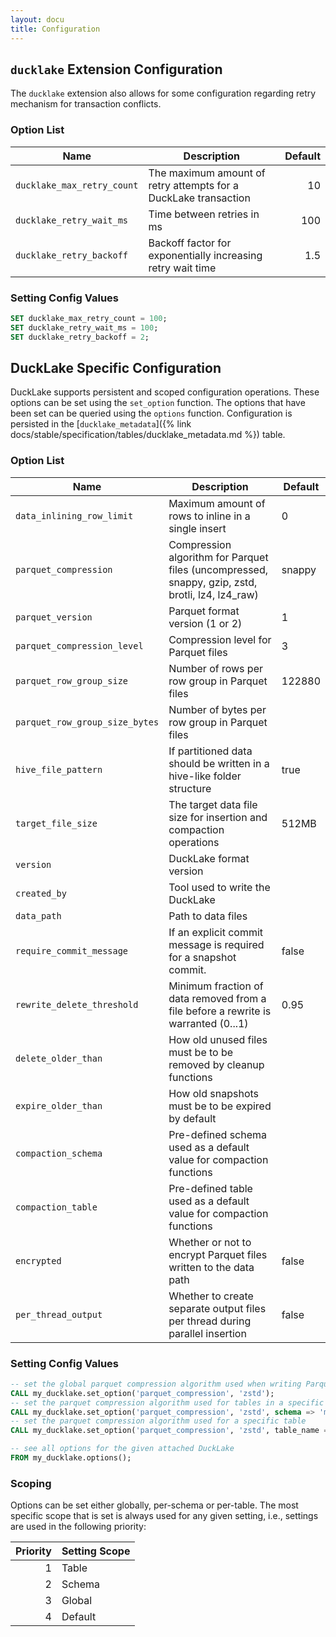 ```yaml
---
layout: docu
title: Configuration
---
```


## `ducklake` Extension Configuration

The `ducklake` extension also allows for some configuration regarding retry mechanism for transaction conflicts.

### Option List

| Name                       | Description                                                     | Default |
| -------------------------- | --------------------------------------------------------------- | ------: |
| `ducklake_max_retry_count` | The maximum amount of retry attempts for a DuckLake transaction |      10 |
| `ducklake_retry_wait_ms`   | Time between retries in ms                                      |     100 |
| `ducklake_retry_backoff`   | Backoff factor for exponentially increasing retry wait time     |     1.5 |

### Setting Config Values

```sql
SET ducklake_max_retry_count = 100;
SET ducklake_retry_wait_ms = 100;
SET ducklake_retry_backoff = 2;
```

## DuckLake Specific Configuration

DuckLake supports persistent and scoped configuration operations.
These options can be set using the `set_option` function.
The options that have been set can be queried using the `options` function.
Configuration is persisted in the [`ducklake_metadata`]({% link docs/stable/specification/tables/ducklake_metadata.md %}) table.

### Option List

| Name                           | Description                                                                                      | Default |
| ------------------------------ | ------------------------------------------------------------------------------------------------ | ------- |
| `data_inlining_row_limit`      | Maximum amount of rows to inline in a single insert                                              | 0       |
| `parquet_compression`          | Compression algorithm for Parquet files (uncompressed, snappy, gzip, zstd, brotli, lz4, lz4_raw) | snappy  |
| `parquet_version`              | Parquet format version (1 or 2)                                                                  | 1       |
| `parquet_compression_level`    | Compression level for Parquet files                                                              | 3       |
| `parquet_row_group_size`       | Number of rows per row group in Parquet files                                                    | 122880  |
| `parquet_row_group_size_bytes` | Number of bytes per row group in Parquet files                                                   |         |
| `hive_file_pattern`            | If partitioned data should be written in a hive-like folder structure                            | true    |
| `target_file_size`             | The target data file size for insertion and compaction operations                                | 512MB   |
| `version`                      | DuckLake format version                                                                          |         |
| `created_by`                   | Tool used to write the DuckLake                                                                  |         |
| `data_path`                    | Path to data files                                                                               |         |
| `require_commit_message`       | If an explicit commit message is required for a snapshot commit.                                 | false   |
| `rewrite_delete_threshold`     | Minimum fraction of data removed from a file before a rewrite is warranted (0...1)               | 0.95    |
| `delete_older_than`            | How old unused files must be to be removed by cleanup functions                                  |         |
| `expire_older_than`            | How old snapshots must be to be expired by default                                               |         |
| `compaction_schema`            | Pre-defined schema used as a default value for compaction functions                              |         |
| `compaction_table`             | Pre-defined table used as a default value for compaction functions                               |         |
| `encrypted`                    | Whether or not to encrypt Parquet files written to the data path                                 | false   |
| `per_thread_output`            | Whether to create separate output files per thread during parallel insertion                     | false   |

### Setting Config Values

```sql
-- set the global parquet compression algorithm used when writing Parquet files
CALL my_ducklake.set_option('parquet_compression', 'zstd');
-- set the parquet compression algorithm used for tables in a specific schema
CALL my_ducklake.set_option('parquet_compression', 'zstd', schema => 'my_schema');
-- set the parquet compression algorithm used for a specific table
CALL my_ducklake.set_option('parquet_compression', 'zstd', table_name => 'my_table');

-- see all options for the given attached DuckLake
FROM my_ducklake.options();
```

### Scoping

Options can be set either globally, per-schema or per-table.
The most specific scope that is set is always used for any given setting, i.e., settings are used in the following priority:

| Priority | Setting Scope |
| -------: | ------------- |
|        1 | Table         |
|        2 | Schema        |
|        3 | Global        |
|        4 | Default       |
